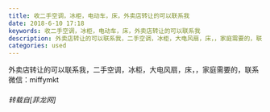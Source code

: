 ```yaml
---
title: 收二手空调，冰柜，电动车，床，外卖店转让的可以联系我
date: 2018-6-10 17:18
keywords: 收二手空调，冰柜，电动车，床，外卖店转让的可以联系我
description: 外卖店转让的可以联系我，二手空调，冰柜，大电风扇，床，，家庭需要的，联系微信：miffymkt
categories: used
---
```

<td class="t_f" id="postmessage_1408309">

外卖店转让的可以联系我，二手空调，冰柜，大电风扇，床，，家庭需要的，联系微信：miffymkt</td>
###### 转载自[菲龙网]